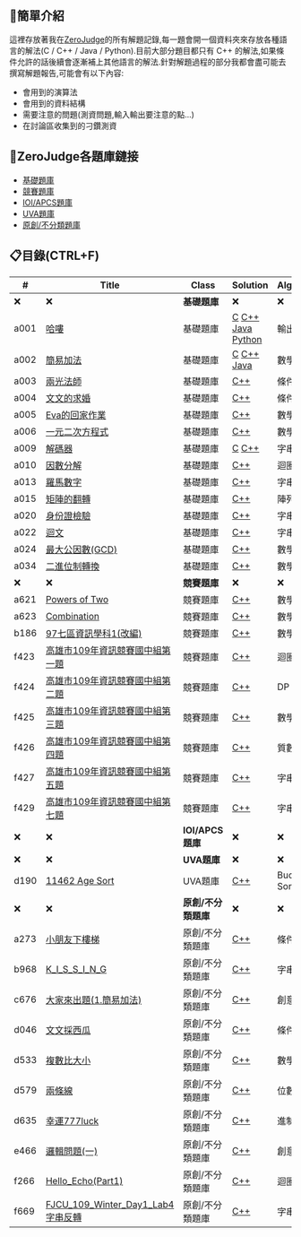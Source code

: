 ## 📃簡單介紹

這裡存放著我在[ZeroJudge](https://zerojudge.tw)的所有解題記錄,每一題會開一個資料夾來存放各種語言的解法(C / C++ / Java / Python).目前大部分題目都只有 C++ 的解法,如果條件允許的話後續會逐漸補上其他語言的解法.針對解題過程的部分我都會盡可能去撰寫解題報告,可能會有以下內容:
- 會用到的演算法
- 會用到的資料結構
- 需要注意的問題(測資問題,輸入輸出要注意的點...)
- 在討論區收集到的刁鑽測資

## 🔗ZeroJudge各題庫鏈接
- [基礎題庫](https://zerojudge.tw/Problems?tabid=BASIC#tab00)
- [競賽題庫](https://zerojudge.tw/Problems?tabid=CONTEST#tab01)
- [IOI/APCS題庫](https://zerojudge.tw/Problems?tabid=TOI#tab02)
- [UVA題庫](https://zerojudge.tw/Problems?tabid=UVA#tab03)
- [原創/不分類題庫](https://zerojudge.tw/Problems?tabid=ORIGINAL#tab04)

## 📋目錄(CTRL+F)

<!-- |題號|[題目名稱](題目鏈接)|題庫|[Click Here👈](解題報告鏈接)|演算法/資料結構的使用| -->
<!-- ||[]()||[]()|| -->

| # | Title | Class | Solution | Algorithm |
| - | ----- | ----- |----------| --------- |
| ❌ | ❌ | **基礎題庫** | ❌ | ❌ |
|a001|[哈嘍](https://zerojudge.tw/ShowProblem?problemid=a001)|基礎題庫| [C](https://github.com/CalvinWan0101/ZeroJudge/blob/main/Basic/a001_%E5%93%88%E5%9B%89/a001.c) [C++](https://github.com/CalvinWan0101/ZeroJudge/blob/main/Basic/a001_%E5%93%88%E5%9B%89/a001.cpp) [Java](https://github.com/CalvinWan0101/ZeroJudge/blob/main/Basic/a001_%E5%93%88%E5%9B%89/a001.java) [Python](https://github.com/CalvinWan0101/ZeroJudge/blob/main/Basic/a001_%E5%93%88%E5%9B%89/a001.py)| 輸出輸入 |
|a002|[簡易加法](https://zerojudge.tw/ShowProblem?problemid=a002)|基礎題庫|[C](https://github.com/CalvinWan0101/ZeroJudge/blob/main/Basic/a002_%E7%B0%A1%E6%98%93%E5%8A%A0%E6%B3%95/a002.c) [C++](https://github.com/CalvinWan0101/ZeroJudge/blob/main/Basic/a002_%E7%B0%A1%E6%98%93%E5%8A%A0%E6%B3%95/a002.cpp) [Java](https://github.com/CalvinWan0101/ZeroJudge/blob/main/Basic/a002_%E7%B0%A1%E6%98%93%E5%8A%A0%E6%B3%95/a002.java)| 數學 |
|a003|[兩光法師](https://zerojudge.tw/ShowProblem?problemid=a003)|基礎題庫|[C++](https://github.com/CalvinWan0101/ZeroJudge/blob/main/Basic/a003_%E5%85%A9%E5%85%89%E6%B3%95%E5%B8%AB%E5%8D%A0%E5%8D%9C%E8%A1%93/a003.cpp)|條件判斷|
|a004|[文文的求婚](https://zerojudge.tw/ShowProblem?problemid=a004)|基礎題庫|[C++](https://github.com/CalvinWan0101/ZeroJudge/blob/main/Basic/a004_%E6%96%87%E6%96%87%E7%9A%84%E6%B1%82%E5%A9%9A/a004.cpp)| 條件判斷 |
|a005|[Eva的回家作業](https://zerojudge.tw/ShowProblem?problemid=a005)|基礎題庫|[C++](https://github.com/CalvinWan0101/ZeroJudge/blob/main/Basic/a005_Eva%E7%9A%84%E5%9B%9E%E5%AE%B6%E4%BD%9C%E6%A5%AD/a005.cpp)| 數學 |
|a006|[一元二次方程式](https://zerojudge.tw/ShowProblem?problemid=a006)|基礎題庫|[C++](https://github.com/CalvinWan0101/ZeroJudge/blob/main/Basic/a006_%E4%B8%80%E5%85%83%E4%BA%8C%E6%AC%A1%E6%96%B9%E7%A8%8B%E5%BC%8F/a006.cpp)| 數學 |
|a009|[解碼器](https://zerojudge.tw/ShowProblem?problemid=a009)|基礎題庫|[C](https://github.com/CalvinWan0101/ZeroJudge/blob/main/Basic/a009_%E8%A7%A3%E7%A2%BC%E5%99%A8/a009.c) [C++](https://github.com/CalvinWan0101/ZeroJudge/blob/main/Basic/a009_%E8%A7%A3%E7%A2%BC%E5%99%A8/a009.cpp)| 字串處理 |
|a010|[因數分解](https://zerojudge.tw/ShowProblem?problemid=a010)|基礎題庫|[C++](https://github.com/CalvinWan0101/ZeroJudge/blob/main/Basic/a010_%E5%9B%A0%E6%95%B8%E5%88%86%E8%A7%A3/a010.cpp)| 迴圈 |
|a013|[羅馬數字](https://zerojudge.tw/ShowProblem?problemid=a013)|基礎題庫|[C++](https://github.com/CalvinWan0101/ZeroJudge/blob/main/Basic/a013_%E7%BE%85%E9%A6%AC%E6%95%B8%E5%AD%97/a013.cpp)| 字串處理 |
|a015|[矩陣的翻轉](https://zerojudge.tw/ShowProblem?problemid=a015)|基礎題庫|[C++](https://github.com/CalvinWan0101/ZeroJudge/blob/main/Basic/a015_%E7%9F%A9%E9%99%A3%E7%9A%84%E5%8F%8D%E8%BD%89/a015.cpp)| 陣列 |
|a020|[身份證檢驗](https://zerojudge.tw/ShowProblem?problemid=a020)|基礎題庫|[C++](https://github.com/CalvinWan0101/ZeroJudge/blob/main/Basic/a020_%E8%BA%AB%E4%BB%BD%E8%AD%89%E9%A9%97%E7%AE%97/a020.cpp)|字串處理|
|a022|[迴文](https://zerojudge.tw/ShowProblem?problemid=a022)|基礎題庫|[C++](https://github.com/CalvinWan0101/ZeroJudge/blob/main/Basic/a022_%E8%BF%B4%E6%96%87/a022.cpp)|字串處理|
|a024|[最大公因數(GCD)](https://zerojudge.tw/ShowProblem?problemid=a024)|基礎題庫|[C++](https://github.com/CalvinWan0101/ZeroJudge/blob/main/Basic/a024_%E6%9C%80%E5%A4%A7%E5%85%AC%E5%9B%A0%E6%95%B8(GCD)/a024.cpp)|數學|
|a034|[二進位制轉換](https://zerojudge.tw/ShowProblem?problemid=a034)|基礎題庫|[C++](https://github.com/CalvinWan0101/ZeroJudge/blob/main/Basic/a034_%E4%BA%8C%E9%80%B2%E4%BD%8D%E5%88%B6%E8%BD%89%E6%8F%9B/a034.cpp)|數學|
| ❌ | ❌ | **競賽題庫** | ❌ | ❌ |
|a621|[Powers of Two](https://zerojudge.tw/ShowProblem?problemid=a621)|競賽題庫|[C++](https://github.com/CalvinWan0101/ZeroJudge/blob/main/Contest/a621_1.Powers_of_Two/a621.cpp)|數學|
|a623|[Combination](https://zerojudge.tw/ShowProblem?problemid=a623)|競賽題庫|[C++](https://github.com/CalvinWan0101/ZeroJudge/blob/main/Contest/a623_3.Combination/a623.cpp)|數學|
|b186|[97七區資訊學科1(改編)](https://zerojudge.tw/ShowProblem?problemid=b186)|競賽題庫|[C++](https://github.com/CalvinWan0101/ZeroJudge/blob/main/Contest/b186_97%E4%B8%83%E5%8D%80%E8%B3%87%E8%A8%8A%E5%AD%B8%E7%A7%911(%E6%94%B9%E7%B7%A8)/b186.cpp)|數學|
|f423|[高雄市109年資訊競賽國中組第一題](https://zerojudge.tw/ShowProblem?problemid=f423)|競賽題庫|[C++](https://github.com/CalvinWan0101/ZeroJudge/blob/main/Contest/f423_%E9%AB%98%E9%9B%84%E5%B8%82109%E5%B9%B4%E8%B3%87%E8%A8%8A%E7%AB%B6%E8%B3%BD%E5%9C%8B%E4%B8%AD%E7%B5%84%E7%AC%AC%E4%B8%80%E9%A1%8C/f423.cpp)|迴圈|
|f424|[高雄市109年資訊競賽國中組第二題](https://zerojudge.tw/ShowProblem?problemid=f424)|競賽題庫|[C++](https://github.com/CalvinWan0101/ZeroJudge/blob/main/Contest/f424_%E9%AB%98%E9%9B%84%E5%B8%82109%E5%B9%B4%E8%B3%87%E8%A8%8A%E7%AB%B6%E8%B3%BD%E5%9C%8B%E4%B8%AD%E7%B5%84%E7%AC%AC%E4%BA%8C%E9%A1%8C/f424.cpp)|DP|
|f425|[高雄市109年資訊競賽國中組第三題](https://zerojudge.tw/ShowProblem?problemid=f425)|競賽題庫|[C++](https://github.com/CalvinWan0101/ZeroJudge/blob/main/Contest/f425_%E9%AB%98%E9%9B%84%E5%B8%82109%E5%B9%B4%E8%B3%87%E8%A8%8A%E7%AB%B6%E8%B3%BD%E5%9C%8B%E4%B8%AD%E7%B5%84%E7%AC%AC%E4%B8%89%E9%A1%8C/f425.cpp)|數學|
|f426|[高雄市109年資訊競賽國中組第四題](https://zerojudge.tw/ShowProblem?problemid=f426)|競賽題庫|[C++](https://github.com/CalvinWan0101/ZeroJudge/blob/main/Contest/f426_%E9%AB%98%E9%9B%84%E5%B8%82109%E5%B9%B4%E8%B3%87%E8%A8%8A%E7%AB%B6%E8%B3%BD%E5%9C%8B%E4%B8%AD%E7%B5%84%E7%AC%AC%E5%9B%9B%E9%A1%8C/f426.cpp)|質數表|
|f427|[高雄市109年資訊競賽國中組第五題](https://zerojudge.tw/ShowProblem?problemid=f427)|競賽題庫|[C++](https://github.com/CalvinWan0101/ZeroJudge/blob/main/Contest/f427_%E9%AB%98%E9%9B%84%E5%B8%82109%E5%B9%B4%E8%B3%87%E8%A8%8A%E7%AB%B6%E8%B3%BD%E5%9C%8B%E4%B8%AD%E7%B5%84%E7%AC%AC%E4%BA%94%E9%A1%8C/f427.cpp)|字串處理|
|f429|[高雄市109年資訊競賽國中組第七題](https://zerojudge.tw/ShowProblem?problemid=f429)|競賽題庫|[C++](https://github.com/CalvinWan0101/ZeroJudge/blob/main/Contest/f429_%E9%AB%98%E9%9B%84%E5%B8%82109%E5%B9%B4%E8%B3%87%E8%A8%8A%E7%AB%B6%E8%B3%BD%E5%9C%8B%E4%B8%AD%E7%B5%84%E7%AC%AC%E4%B8%83%E9%A1%8C/f429.cpp)|字串處理|
| ❌ | ❌ | **IOI/APCS題庫** | ❌ | ❌ |
| ❌ | ❌ | **UVA題庫** | ❌ | ❌ |
|d190|[11462 Age Sort](https://zerojudge.tw/ShowProblem?problemid=d190)|UVA題庫|[C++](https://github.com/CalvinWan0101/ZeroJudge/blob/main/UVA/d190_11462_Age_Sort/d190.cpp)|Bucket Sort| 
| ❌ | ❌ | **原創/不分類題庫** | ❌ | ❌ |
|a273|[小朋友下樓梯](https://zerojudge.tw/ShowProblem?problemid=a273)|原創/不分類題庫|[C++](https://github.com/CalvinWan0101/ZeroJudge/blob/main/Orginal/a273_%E5%B0%8F%E6%9C%8B%E5%8F%8B%E4%B8%8B%E6%A8%93%E6%A2%AF/a273.cpp)|條件判斷|
|b968|[K_I_S_S_I_N_G](https://zerojudge.tw/ShowProblem?problemid=b968)|原創/不分類題庫|[C++](https://github.com/CalvinWan0101/ZeroJudge/blob/main/Orginal/b968_K_I_S_S_I_N_G/b968.cpp)|字串處理|
|c676|[大家來出題(1.簡易加法)](https://zerojudge.tw/ShowProblem?problemid=c676)|原創/不分類題庫|[C++](https://github.com/CalvinWan0101/ZeroJudge/blob/main/Orginal/c676_%E5%A4%A7%E5%AE%B6%E4%BE%86%E5%87%BA%E9%A1%8C(1.%E7%B0%A1%E6%98%93%E5%8A%A0%E6%B3%95)/c676.cpp)|創意題|
|d046|[文文採西瓜](https://zerojudge.tw/ShowProblem?problemid=d046)|原創/不分類題庫|[C++](https://github.com/CalvinWan0101/ZeroJudge/blob/main/Orginal/d046_%E6%96%87%E6%96%87%E6%8E%A1%E8%A5%BF%E7%93%9C/d046.cpp)|條件判斷|
|d533|[複數比大小](https://zerojudge.tw/ShowProblem?problemid=d533)|原創/不分類題庫|[C++](https://github.com/CalvinWan0101/ZeroJudge/blob/main/Orginal/d533_%E8%A4%87%E6%95%B8%E6%AF%94%E5%A4%A7%E5%B0%8F/d533.cpp)|數學|
|d579|[兩條線](https://zerojudge.tw/ShowProblem?problemid=d579)|原創/不分類題庫|[C++](https://github.com/CalvinWan0101/ZeroJudge/blob/main/Orginal/d579_%E5%85%A9%E6%A2%9D%E7%B7%9A/d579.cpp)|位數|
|d635|[幸運777luck](https://zerojudge.tw/ShowProblem?problemid=d635)|原創/不分類題庫|[C++](https://github.com/CalvinWan0101/ZeroJudge/blob/main/Orginal/d635_%E5%B9%B8%E9%81%8B777luck/d635.cpp)|進制轉換|
|e466|[邏輯問題(一)](https://zerojudge.tw/ShowProblem?problemid=e466)|原創/不分類題庫|[C++](https://github.com/CalvinWan0101/ZeroJudge/blob/main/Orginal/e466_%E9%82%8F%E8%BC%AF%E5%95%8F%E9%A1%8C(%E4%B8%80)/e466.cpp)|創意題|
|f266|[Hello_Echo(Part1)](https://zerojudge.tw/ShowProblem?problemid=f266)|原創/不分類題庫|[C++](https://github.com/CalvinWan0101/ZeroJudge/blob/main/Orginal/f266_Hello_Echo(Part1)/f266.cpp)|迴圈|
|f669|[FJCU_109_Winter_Day1_Lab4字串反轉](https://zerojudge.tw/ShowProblem?problemid=f669)|原創/不分類題庫|[C++](https://github.com/CalvinWan0101/ZeroJudge/blob/main/Orginal/f669_FJCU_109_Winter_Day1_Lab4%E5%AD%97%E4%B8%B2%E5%8F%8D%E8%BD%89/f669.cpp)|字串處理|